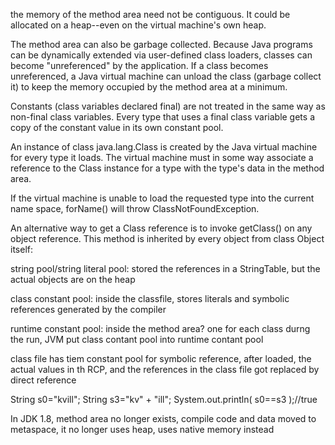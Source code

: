 the memory of the method area need not be contiguous. It could be allocated on a heap--even on the virtual machine's own heap.

The method area can also be garbage collected. Because Java programs can be dynamically extended via user-defined class loaders, classes can become "unreferenced" by the application. If a class becomes unreferenced, a Java virtual machine can unload the class (garbage collect it) to keep the memory occupied by the method area at a minimum.

Constants (class variables declared final) are not treated in the same way as non-final class variables. Every type that uses a final class variable gets a copy of the constant value in its own constant pool. 

An instance of class java.lang.Class is created by the Java virtual machine for every type it loads. The virtual machine must in some way associate a reference to the Class instance for a type with the type's data in the method area.

If the virtual machine is unable to load the requested type into the current name space, forName() will throw ClassNotFoundException.

An alternative way to get a Class reference is to invoke getClass() on any object reference. This method is inherited by every object from class Object itself:

string pool/string literal pool: stored the references in a StringTable, but the actual objects are on the heap

class constant pool: inside the classfile, stores literals and symbolic references generated by the compiler

runtime constant pool: inside the method area? one for each class durng the run, JVM put class contant pool into runtime contant pool

class file has tiem constant pool for symbolic reference, after loaded, the actual values in th RCP, and the references in the class file got replaced by direct reference

String s0="kvill";
String s3="kv" + "ill";
System.out.println( s0==s3 );//true


In JDK 1.8, method area no longer exists, compile code and data moved to metaspace, it no longer uses heap, uses native memory instead
